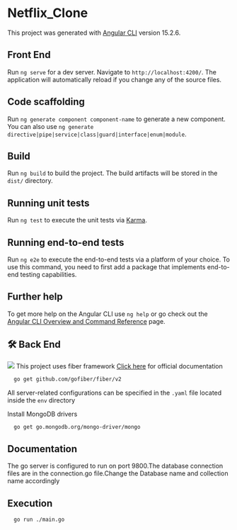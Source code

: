 # Netflix_Clone

This project was generated with [Angular CLI](https://github.com/angular/angular-cli) version 15.2.6.

## Front End

Run `ng serve` for a dev server. Navigate to `http://localhost:4200/`. The application will automatically reload if you change any of the source files.

## Code scaffolding

Run `ng generate component component-name` to generate a new component. You can also use `ng generate directive|pipe|service|class|guard|interface|enum|module`.

## Build

Run `ng build` to build the project. The build artifacts will be stored in the `dist/` directory.

## Running unit tests

Run `ng test` to execute the unit tests via [Karma](https://karma-runner.github.io).

## Running end-to-end tests

Run `ng e2e` to execute the end-to-end tests via a platform of your choice. To use this command, you need to first add a package that implements end-to-end testing capabilities.

## Further help

To get more help on the Angular CLI use `ng help` or go check out the [Angular CLI Overview and Command Reference](https://angular.io/cli) page.


## 🛠 Back End 
![](https://img.shields.io/badge/Go-00ADD8?style=for-the-badge&logo=go&logoColor=white) 
This project uses fiber framework 
[Click here](https://docs.gofiber.io) for official documentation 
```bash
  go get github.com/gofiber/fiber/v2
```

All server-related configurations can be specified in the `.yaml` file located inside the `env` directory

Install MongoDB drivers
```bash
  go get go.mongodb.org/mongo-driver/mongo
```

## Documentation

The go server is configured to run on port 9800.The database connection files are in the connection.go file.Change the Database name and collection name accordingly

## Execution
```bash
  go run ./main.go
```
